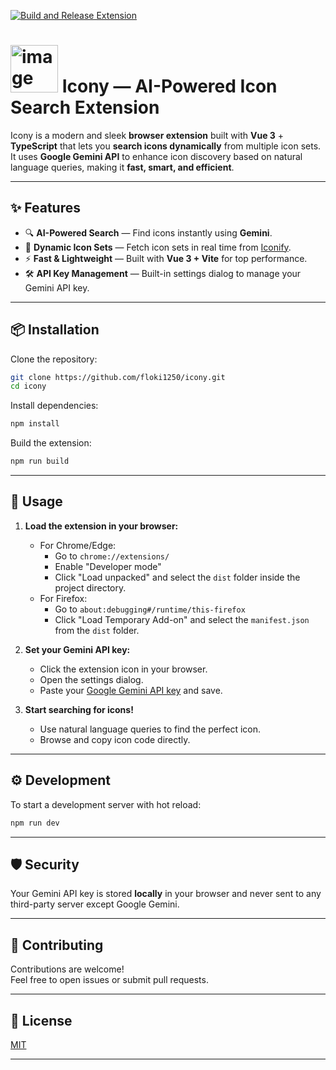 [![Build and Release Extension](https://github.com/floki1250/icony/actions/workflows/build.yml/badge.svg)](https://github.com/floki1250/icony/actions/workflows/build.yml)




# <img width="76" height="76" alt="image" src="https://github.com/user-attachments/assets/2e69063c-a945-4e46-b0a9-1766f3105613" /> Icony — AI-Powered Icon Search Extension

Icony is a modern and sleek **browser extension** built with **Vue 3** + **TypeScript** that lets you **search icons dynamically** from multiple icon sets.  
It uses **Google Gemini API** to enhance icon discovery based on natural language queries, making it **fast, smart, and efficient**.

---

## ✨ Features

- 🔍 **AI-Powered Search** — Find icons instantly using **Gemini**.
- 🎨 **Dynamic Icon Sets** — Fetch icon sets in real time from [Iconify](https://iconify.design/).
- ⚡ **Fast & Lightweight** — Built with **Vue 3 + Vite** for top performance.
- 🛠️ **API Key Management** — Built-in settings dialog to manage your Gemini API key.
---

## 📦 Installation

Clone the repository:

```bash
git clone https://github.com/floki1250/icony.git
cd icony
```

Install dependencies:

```bash
npm install
```

Build the extension:

```bash
npm run build
```

---

## 🧩 Usage

1. **Load the extension in your browser:**
   - For Chrome/Edge:
     - Go to `chrome://extensions/`
     - Enable "Developer mode"
     - Click "Load unpacked" and select the `dist` folder inside the project directory.
   - For Firefox:
     - Go to `about:debugging#/runtime/this-firefox`
     - Click "Load Temporary Add-on" and select the `manifest.json` from the `dist` folder.

2. **Set your Gemini API key:**
   - Click the extension icon in your browser.
   - Open the settings dialog.
   - Paste your [Google Gemini API key](https://aistudio.google.com/app/apikey) and save.

3. **Start searching for icons!**
   - Use natural language queries to find the perfect icon.
   - Browse and copy icon code directly.

---

## ⚙️ Development

To start a development server with hot reload:

```bash
npm run dev
```

---

## 🛡️ Security

Your Gemini API key is stored **locally** in your browser and never sent to any third-party server except Google Gemini.

---

## 🙌 Contributing

Contributions are welcome!  
Feel free to open issues or submit pull requests.

---

## 📄 License

[MIT](LICENSE)

---

